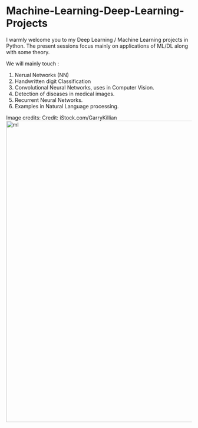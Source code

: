 # Machine-Learning-Deep-Learning-Projects

I warmly welcome you to my Deep Learning / Machine Learning projects in Python. The present sessions focus mainly on applications of ML/DL along with some theory.

We will mainly touch : 
1. Nerual Networks (NN)
2. Handwritten digit Classification
3. Convolutional Neural Networks, uses in Computer Vision.
4. Detection of diseases in medical images.
5. Recurrent Neural Networks.
6. Examples in Natural Language processing.

Image credits: Credit: iStock.com/GarryKillian
<img width="819" alt="ml" src="https://github.com/AlexPhysics/Machine-Learning-Deep-Learning-Projects/assets/81239843/c254cbd7-a20e-4a78-bbd5-e71b9b937827">
